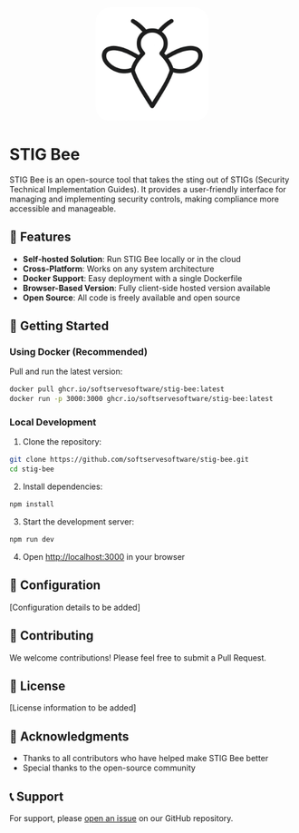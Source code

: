 <div align="center">
  <img src="public/logo-black.png" width="200" alt="STIG Bee Logo" style="border-radius: 25px;">
</div>

# STIG Bee 

STIG Bee is an open-source tool that takes the sting out of STIGs (Security Technical Implementation Guides). It provides a user-friendly interface for managing and implementing security controls, making compliance more accessible and manageable.

## 🌟 Features

- **Self-hosted Solution**: Run STIG Bee locally or in the cloud
- **Cross-Platform**: Works on any system architecture
- **Docker Support**: Easy deployment with a single Dockerfile
- **Browser-Based Version**: Fully client-side hosted version available
- **Open Source**: All code is freely available and open source

## 🚀 Getting Started

### Using Docker (Recommended)

Pull and run the latest version:

```bash
docker pull ghcr.io/softservesoftware/stig-bee:latest
docker run -p 3000:3000 ghcr.io/softservesoftware/stig-bee:latest
```

### Local Development

1. Clone the repository:
```bash
git clone https://github.com/softservesoftware/stig-bee.git
cd stig-bee
```

2. Install dependencies:
```bash
npm install
```

3. Start the development server:
```bash
npm run dev
```

4. Open [http://localhost:3000](http://localhost:3000) in your browser

## 🔧 Configuration

[Configuration details to be added]

## 🤝 Contributing

We welcome contributions! Please feel free to submit a Pull Request.

## 📝 License

[License information to be added]

## 🙏 Acknowledgments

- Thanks to all contributors who have helped make STIG Bee better
- Special thanks to the open-source community

## 📞 Support

For support, please [open an issue](https://github.com/softservesoftware/stig-bee/issues) on our GitHub repository.
